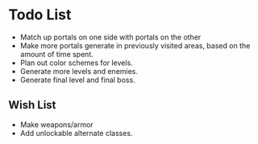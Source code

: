 Todo List
=========

+ Match up portals on one side with portals on the other
+ Make more portals generate in previously visited areas, based on the amount
  of time spent.
+ Plan out color schemes for levels.
+ Generate more levels and enemies.
+ Generate final level and final boss.

Wish List
---------

+ Make weapons/armor
+ Add unlockable alternate classes.
